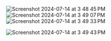 

![Screenshot 2024-07-14 at 3 48 45 PM](https://github.com/user-attachments/assets/94f1f89f-56e2-419a-b219-b4b9b049b940)
![Screenshot 2024-07-14 at 3 49 07 PM](https://github.com/user-attachments/assets/3158ae96-e438-4210-9fda-5fba47e4eff5)
![Screenshot 2024-07-14 at 3 49 33 PM](https://github.com/user-attachments/assets/55a21bb3-13c1-4a7f-8488-44b594c1571d)

![Screenshot 2024-07-14 at 3 49 43 PM](https://github.com/user-attachments/assets/605d3a2a-60b1-4909-93e9-3f368381d9eb)
